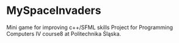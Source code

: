 # MySpaceInvaders
Mini game for improving c++/SFML skills
Project for Programming Computers IV course8 at Politechnika Śląska.
